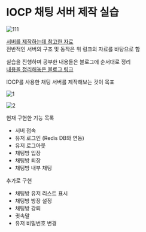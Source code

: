 # IOCP 채팅 서버 제작 실습

![111](https://user-images.githubusercontent.com/100945798/227977379-cb8c64c2-5d26-46db-950f-df60ccddee71.png)


[서버를 제작하는데 참고한 자료](https://github.com/jacking75/edu_cpp_IOCP)    
전반적인 서버의 구조 및 동작은 위 링크의 자료를 바탕으로 함

실습을 진행하며 공부한 내용들은 블로그에 순서대로 정리    
[내용을 정리해놓은 블로그 링크](https://sueshin.tistory.com/category/%EA%B0%9C%EC%9D%B8%EA%B3%B5%EB%B6%80/IOCP%20%EC%84%9C%EB%B2%84%20%EC%A0%9C%EC%9E%91%20%EC%8B%A4%EC%8A%B5)

IOCP를 사용한 채팅 서버를 제작해보는 것이 목표    

![1](https://user-images.githubusercontent.com/100945798/227977529-c905d277-6716-42ab-9235-8f2eb605461c.gif)

![2](https://user-images.githubusercontent.com/100945798/227977578-9c72bacc-9668-48f1-b262-21be883ea9a6.gif)


현재 구현한 기능 목록    
* 서버 접속
* 유저 로그인 (Redis DB와 연동)
* 유저 로그아웃
* 채팅방 입장
* 채팅방 퇴장
* 채팅방 내부 채팅

추가로 구현     
* 채팅방 유저 리스트 표시
* 채팅방 방장 설정
* 채팅방 강퇴
* 귓속말
* 유저 비밀번호 변경


